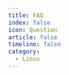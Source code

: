 ```yaml
---
title: FAQ
index: false
icon: Question
article: false
timeline: false
category:
  - Linux
---
```


<div class="catalog-display-container">
  <Catalog hideHeading />
</div>
